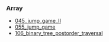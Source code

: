 ### Array
- [045_jump_game_II](../src/jump_game_II.cpp)
- [055_jump_game](../src/jump_game.cpp)
- [106_binary_tree_postorder_traversal](../src/106_binary_tree_postorder_traversal.cpp)